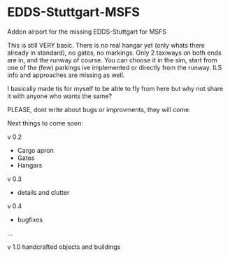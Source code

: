 # EDDS-Stuttgart-MSFS
Addon airport for the missing EDDS-Stuttgart for MSFS

This is still VERY basic. There is no real hangar yet (only whats there already in standard), no gates, no markings. Only 2 taxiways on both ends are in, and the runway of course.
You can choose it in the sim, start from one of the (few) parkings ive implemented or directly from the runway. 
ILS info and approaches are missing as well.

I basically made tis for myself to be able to fly from here but why not share it with anyone who wants the same?

PLEASE, dont write about bugs or improvments, they will come.

Next things to come soon:

v 0.2
- Cargo apron
- Gates
- Hangars

v 0.3
- details and clutter

v 0.4
- bugfixes

...

v 1.0 handcrafted objects and buildings

